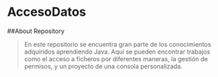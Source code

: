 # AccesoDatos
##About Repository
>En este repositorio se encuentra gran parte de los conocimientos adquiridos aprendiendo Java.
>Aquí se pueden encontrar trabajos como el acceso a ficheros por diferentes maneras, la gestión de permisos,
y un proyecto de una consola personalizada.
